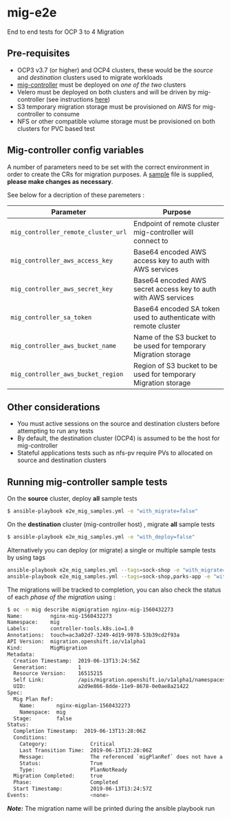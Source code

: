 # mig-e2e
End to end tests for OCP 3 to 4 Migration

## Pre-requisites

* OCP3 v3.7 (or higher) and OCP4 clusters, these would be the _source_ and _destination_ clusters used to migrate workloads
* [mig-controller](https://github.com/fusor/mig-controller) must be deployed on _one of the two_ clusters
* Velero must be deployed on both clusters and will be driven by mig-controller (see instructions [here](https://github.com/fusor/mig-controller#quick-start))
* S3 temporary migration storage must be provisioned on AWS for mig-controller to consume
* NFS or other compatible volume storage must be provisioned on both clusters for PVC based test

## Mig-controller config variables

A number of parameters need to be set with the correct environment in order to create the CRs for migration purposes. A [sample](https://github.com/fusor/mig-e2e/config/mig_controller.yml.example) file is supplied, **please make changes as necessary**.

See below for a decription of these paremeters :

| Parameter | Purpose |
| --- | --- |
| `mig_controller_remote_cluster_url` | Endpoint of remote cluster mig-controller will connect to |
| `mig_controller_aws_access_key` | Base64 encoded AWS access key to auth with AWS services |
| `mig_controller_aws_secret_key` | Base64 encoded AWS secret access key to auth with AWS services |
| `mig_controller_sa_token` | Base64 encoded SA token used to authenticate with remote cluster |
| `mig_controller_aws_bucket_name` | Name of the S3 bucket to be used for temporary Migration storage |
| `mig_controller_aws_bucket_region` | Region of S3 bucket to be used for temporary Migration storage |

## Other considerations

* You must active sessions on the source and destination clusters before attempting to run any tests
* By default, the destination cluster (OCP4) is assumed to be the host for mig-controller
* Stateful applications tests such as nfs-pv require PVs to allocated on source and destination clusters

## Running mig-controller sample tests

On the **source** cluster, deploy **all** sample tests

```bash
$ ansible-playbook e2e_mig_samples.yml -e "with_migrate=false"
```

On the **destination** cluster (mig-controller host) , migrate **all** sample tests

```bash
$ ansible-playbook e2e_mig_samples.yml -e "with_deploy=false"
```

Alternatively you can deploy (or migrate) a single or multiple sample tests by using tags

```bash
ansible-playbook e2e_mig_samples.yml --tags=sock-shop -e "with_migrate=false"
ansible-playbook e2e_mig_samples.yml --tags=sock-shop,parks-app -e "with_deploy=false"
```

The migrations will be tracked to completion, you can also check the status of each _phase of the migration_ using : 

```bash
$ oc -n mig describe migmigration nginx-mig-1560432273
Name:         nginx-mig-1560432273
Namespace:    mig
Labels:       controller-tools.k8s.io=1.0
Annotations:  touch=ac3a02d7-3249-4d19-9978-53b39cd2f93a
API Version:  migration.openshift.io/v1alpha1
Kind:         MigMigration
Metadata:
  Creation Timestamp:  2019-06-13T13:24:56Z
  Generation:          1
  Resource Version:    16515215
  Self Link:           /apis/migration.openshift.io/v1alpha1/namespaces/mig/migmigrations/nginx-mig-1560432273
  UID:                 a2d9e866-8dde-11e9-8678-0e0ae8a21422
Spec:
  Mig Plan Ref:
    Name:       nginx-migplan-1560432273
    Namespace:  mig
  Stage:        false
Status:
  Completion Timestamp:  2019-06-13T13:28:06Z
  Conditions:
    Category:              Critical
    Last Transition Time:  2019-06-13T13:28:06Z
    Message:               The referenced `migPlanRef` does not have a `Ready` condition.
    Status:                True
    Type:                  PlanNotReady
  Migration Completed:     true
  Phase:                   Completed
  Start Timestamp:         2019-06-13T13:24:57Z
Events:                    <none>
```

_**Note:**_ The migration name will be printed during the ansible playbook run
